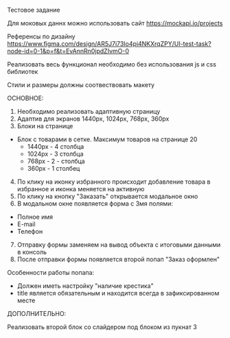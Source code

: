 Тестовое задание

Для моковых даннх можно использовать сайт https://mockapi.io/projects

Референсы по дизайну https://www.figma.com/design/AR5J7i73Io4pi4NKXrqZPY/UI-test-task?node-id=0-1&p=f&t=EvAnnRn0jpdZIvmO-0

Реализовать весь функционал необходимо без использования js и css библиотек

Стили и размеры должны соотвествовать макету

ОСНОВНОЕ:

1. Необходимо реализовать адаптивную страницу
2. Адаптив для экранов 1440px, 1024px, 768px, 360px
3. Блоки на странице
- Блок с товарами в сетке. Максимум товаров на странице 20
  - 1440px - 4 столбца
  - 1024px - 3 столбца
  - 768px - 2 - столбца
  - 360px - 1 столбец

4. По клику на иконку избранного происходит добавление товара в избранное и иконка меняется на активную
5. По клику на кнопку "Заказать" открывается модальное окно
6. В модальном окне появляется форма с 3мя полями:
  - Полное имя
  - E-mail
  - Телефон
7. Отправку формы заменяем на вывод объекта с итоговыми данными в консоль
8. После отправки формы появляется второй попап "Заказ оформлен"

Особенности работы попапа:
- Должен иметь настройку "наличие крестика"
- title является обязательным и находится всегда в зафиксированном месте

ДОПОЛНИТЕЛЬНО:

Реализовать второй блок со слайдером под блоком из пукнат 3

